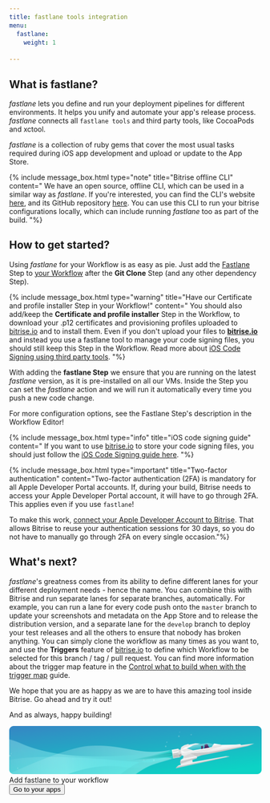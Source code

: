 ```yaml
---
title: fastlane tools integration
menu:
  fastlane:
    weight: 1

---
```

## What is fastlane?

_fastlane_ lets you define and run your deployment pipelines for different environments.
It helps you unify and automate your app's release process.
_fastlane_ connects all `fastlane tools` and third party tools, like CocoaPods and xctool.

_fastlane_ is a collection of ruby gems that cover the most usual tasks required during iOS app development and upload or update to the App Store.

{% include message_box.html type="note" title="Bitrise offline CLI" content=" We have an open source, offline CLI, which can be used in a similar way as _fastlane_. If you're interested, you can find the CLI's website [here](https://www.bitrise.io/cli), and its GitHub repository [here](https://github.com/bitrise-io/bitrise). You can use this CLI to run your bitrise configurations locally, which can include running _fastlane_ too as part of the build. "%}

## How to get started?

Using _fastlane_ for your Workflow is as easy as pie. Just add the [Fastlane](https://www.bitrise.io/integrations/steps/fastlane) Step to [your Workflow](/getting-started/manage-your-bitrise-workflow) after the **Git Clone** Step (and any other dependency Step).

{% include message_box.html type="warning" title="Have our Certificate and profile installer Step in your Workflow!" content=" You should also add/keep the **Certificate and profile installer** Step in the Workflow, to download your .p12 certificates and provisioning profiles uploaded to [bitrise.io](https://www.bitrise.io) and to install them. Even if you don't upload your files to [**bitrise.io**](https://www.bitrise.io) and instead you use a fastlane tool to manage your code signing files, you should still keep this Step in the Workflow. Read more about [iOS Code Signing using third party tools](/ios/code-signing/#use-a-third-party-tool-to-manage-your-code-signing-files).
"%}

With adding the **fastlane Step** we ensure that you are running on the latest _fastlane_ version, as it is pre-installed on all our VMs. Inside the Step you can set the _fastlane_ action and we will run it automatically every time you push a new code change.

For more configuration options, see the Fastlane Step's description in the Workflow Editor!

{% include message_box.html type="info" title="iOS code signing guide" content=" If you want to use [bitrise.io](https://www.bitrise.io) to store your code signing files, you should just follow the [iOS Code Signing guide here](/ios/code-signing/). "%}

{% include message_box.html type="important" title="Two-factor authentication" content="Two-factor authentication (2FA) is mandatory for all Apple Developer Portal accounts. If, during your build, Bitrise needs to access your Apple Developer Portal account, it will have to go through 2FA. This applies even if you use `fastlane`!

To make this work, [connect your Apple Developer Account to Bitrise](/getting-started/signing-up/connecting-apple-dev-account/). That allows Bitrise to reuse your authentication sessions for 30 days, so you do not have to manually go through 2FA on every single occasion."%}

## What's next?

_fastlane_'s greatness comes from its ability to define different lanes for your different deployment needs - hence the name.
You can combine this with Bitrise and run separate lanes for separate branches, automatically.
For example, you can run a lane for every code push onto the `master` branch to update your
screenshots and metadata on the App Store and to release the distribution version,
and a separate lane for the `develop` branch to deploy your test releases
and all the others to ensure that nobody has broken anything.
You can simply clone the workflow as many times as you want to,
and use the **Triggers** feature of [bitrise.io](https://www.bitrise.io) to define
which Workflow to be selected for this branch / tag / pull request.
You can find more information about the trigger map feature in the
[Control what to build when with the trigger map](/webhooks/trigger-map/) guide.

We hope that you are as happy as we are to have this amazing tool inside Bitrise. Go ahead and try it out!

And as always, happy building!

<div class="banner">
<img src="/assets/images/banner-bg-888x170.png" style="border: none;">
<div class="deploy-text">Add fastlane to your workflow</div>
<a target="_blank" href="https://app.bitrise.io/dashboard/builds"><button class="button">Go to your apps</button></a>
</div>